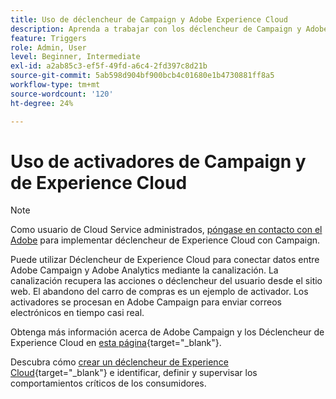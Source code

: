 ```yaml
---
title: Uso de déclencheur de Campaign y Adobe Experience Cloud
description: Aprenda a trabajar con los déclencheur de Campaign y Adobe Experience Cloud
feature: Triggers
role: Admin, User
level: Beginner, Intermediate
exl-id: a2ab85c3-ef5f-49fd-a6c4-2fd397c8d21b
source-git-commit: 5ab598d904bf900bcb4c01680e1b4730881ff8a5
workflow-type: tm+mt
source-wordcount: '120'
ht-degree: 24%

---
```


# Uso de activadores de Campaign y de Experience Cloud

>[!NOTE]
>
>Como usuario de Cloud Service administrados, [póngase en contacto con el Adobe](../start/campaign-faq.md#support) para implementar déclencheur de Experience Cloud con Campaign.

Puede utilizar Déclencheur de Experience Cloud para conectar datos entre Adobe Campaign y Adobe Analytics mediante la canalización. La canalización recupera las acciones o déclencheur del usuario desde el sitio web. El abandono del carro de compras es un ejemplo de activador. Los activadores se procesan en Adobe Campaign para enviar correos electrónicos en tiempo casi real.

Obtenga más información acerca de Adobe Campaign y los Déclencheur de Experience Cloud en [esta página](https://experienceleague.adobe.com/docs/campaign-classic/using/integrating-with-adobe-experience-cloud/experience-triggers/about-triggers.html?lang=es){target="_blank"}.

Descubra cómo [crear un déclencheur de Experience Cloud](https://experienceleague.adobe.com/docs/experience-cloud/triggers/create.html?lang=es){target="_blank"} e identificar, definir y supervisar los comportamientos críticos de los consumidores.

